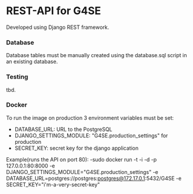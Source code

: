 # REST-API for G4SE
Developed using Django REST framework.

### Database
Database tables must be manually created using the database.sql script in an existing database.

### Testing
tbd.

### Docker
To run the image on production 3 environment variables must be set:
- DATABASE_URL: URL to the PostgreSQL
- DJANGO_SETTINGS_MODULE: "G4SE.production_settings" for production
- SECRET_KEY: secret key for the django application

Example(runs the API on port 80):
-sudo docker run -t -i -d -p 127.0.0.1:80:8000 -e DJANGO_SETTINGS_MODULE="G4SE.production_settings" -e DATABASE_URL=postgres://postgres:postgres@172.17.0.1:5432/G4SE  -e SECRET_KEY="i'm-a-very-secret-key"
